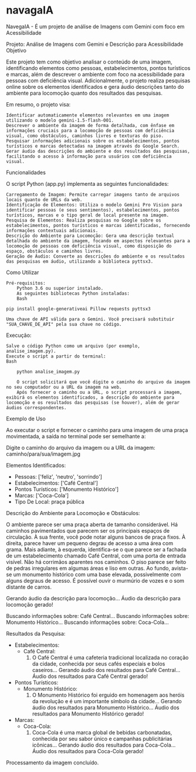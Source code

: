 # navagaIA
NavegaIA - É um projeto de análise de Imagens com Gemini com foco em  Acessibilidade

Projeto: Análise de Imagens com Gemini e Descrição para Acessibilidade
Objetivo

Este projeto tem como objetivo analisar o conteúdo de uma imagem, identificando elementos como pessoas, estabelecimentos, pontos turísticos e marcas, além de descrever o ambiente com foco na acessibilidade para pessoas com deficiência visual.
Adicionalmente, o projeto realiza pesquisas online sobre os elementos identificados e gera áudio descrições tanto do ambiente para locomoção quanto dos resultados das pesquisas.

Em resumo, o projeto visa:

    Identificar automaticamente elementos relevantes em uma imagem utilizando o modelo gemini-1.5-flash-001.
    Descrever o ambiente da imagem de forma detalhada, com ênfase em informações cruciais para a locomoção de pessoas com deficiência visual, como obstáculos, caminhos livres e texturas do piso.
    Pesquisar informações adicionais sobre os estabelecimentos, pontos turísticos e marcas detectadas na imagem através do Google Search.
    Gerar áudio das descrições do ambiente e dos resultados das pesquisas, facilitando o acesso à informação para usuários com deficiência visual.

Funcionalidades

O script Python (app.py) implementa as seguintes funcionalidades:

    Carregamento de Imagem: Permite carregar imagens tanto de arquivos locais quanto de URLs da web.
    Identificação de Elementos: Utiliza o modelo Gemini Pro Vision para identificar pessoas (e seus sentimentos), estabelecimentos, pontos turísticos, marcas e o tipo geral de local presente na imagem.
    Pesquisa de Elementos: Realiza pesquisas no Google sobre os estabelecimentos, pontos turísticos e marcas identificadas, fornecendo informações contextuais adicionais.
    Descrição do Ambiente para Locomoção: Gera uma descrição textual detalhada do ambiente da imagem, focando em aspectos relevantes para a locomoção de pessoas com deficiência visual, como disposição do espaço, obstáculos e caminhos livres.
    Geração de Áudio: Converte as descrições do ambiente e os resultados das pesquisas em áudio, utilizando a biblioteca pyttsx3.

Como Utilizar

    Pré-requisitos:
        Python 3.6 ou superior instalado.
        As seguintes bibliotecas Python instaladas:
        Bash

    pip install google-generativeai Pillow requests pyttsx3

    Uma chave de API válida para o Gemini. Você precisará substituir "SUA_CHAVE_DE_API" pela sua chave no código.

Execução:

    Salve o código Python como um arquivo (por exemplo, analise_imagem.py).
    Execute o script a partir do terminal:
    Bash

        python analise_imagem.py

        O script solicitará que você digite o caminho do arquivo da imagem no seu computador ou a URL da imagem na web.
        Após fornecer o caminho ou a URL, o script processará a imagem, exibirá os elementos identificados, a descrição do ambiente para locomoção e os resultados das pesquisas (se houver), além de gerar áudios correspondentes.

Exemplo de Uso

Ao executar o script e fornecer o caminho para uma imagem de uma praça movimentada, a saída no terminal pode ser semelhante a:

Digite o caminho do arquivo da imagem ou a URL da imagem: caminho/para/sua/imagem.jpg

Elementos Identificados:

- Pessoas: ['feliz', 'neutro', 'sorrindo']
- Estabelecimentos: ['Café Central']
- Pontos Turísticos: ['Monumento Histórico']
- Marcas: ['Coca-Cola']
- Tipo De Local: praça pública

Descrição do Ambiente para Locomoção e Obstáculos:

O ambiente parece ser uma praça aberta de tamanho considerável. Há caminhos pavimentados que parecem ser os principais espaços de circulação. À sua frente, você pode notar alguns bancos de praça fixos. À direita, parece haver um pequeno degrau de acesso a uma área com grama. Mais adiante, à esquerda, identifica-se o que parece ser a fachada de um estabelecimento chamado Café Central, com uma porta de entrada visível. Não há corrimãos aparentes nos caminhos. O piso parece ser feito de pedras irregulares em algumas áreas e liso em outras. Ao fundo, avista-se um monumento histórico com uma base elevada, possivelmente com alguns degraus de acesso. É possível ouvir o murmúrio de vozes e o som distante de carros.

Gerando áudio da descrição para locomoção...
Áudio da descrição para locomoção gerado!

Buscando informações sobre: Café Central...
Buscando informações sobre: Monumento Histórico...
Buscando informações sobre: Coca-Cola...

Resultados da Pesquisa:

- Estabelecimentos:
  - Café Central:
    1. O Café Central é uma cafeteria tradicional localizada no coração da cidade, conhecida por seus cafés especiais e bolos caseiros...
  Gerando áudio dos resultados para Café Central...
  Áudio dos resultados para Café Central gerado!
- Pontos Turísticos:
  - Monumento Histórico:
    1. O Monumento Histórico foi erguido em homenagem aos heróis da revolução e é um importante símbolo da cidade...
  Gerando áudio dos resultados para Monumento Histórico...
  Áudio dos resultados para Monumento Histórico gerado!
- Marcas:
  - Coca-Cola:
    1. Coca-Cola é uma marca global de bebidas carbonatadas, conhecida por seu sabor único e campanhas publicitárias icônicas...
  Gerando áudio dos resultados para Coca-Cola...
  Áudio dos resultados para Coca-Cola gerado!

Processamento da imagem concluído.
